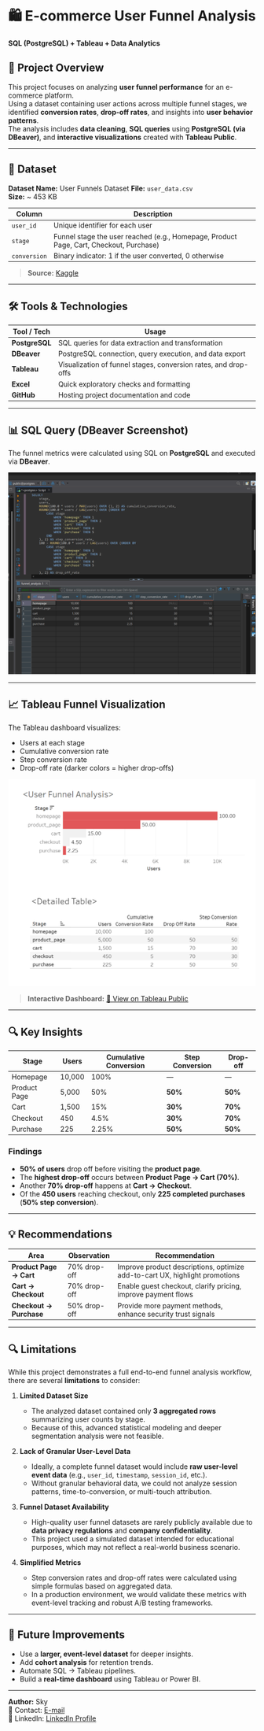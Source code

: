 # 🛍️ E-commerce User Funnel Analysis  
**SQL (PostgreSQL) + Tableau + Data Analytics**



## 📌 Project Overview
This project focuses on analyzing **user funnel performance** for an e-commerce platform.  
Using a dataset containing user actions across multiple funnel stages, we identified **conversion rates**, **drop-off rates**, and insights into **user behavior patterns**.  
The analysis includes **data cleaning**, **SQL queries** using **PostgreSQL (via DBeaver)**, and **interactive visualizations** created with **Tableau Public**.


---
 
## 📂 Dataset  
**Dataset Name:** User Funnels  Dataset 
**File:** `user_data.csv`   
**Size:** ~ 453 KB  

| Column       | Description |
|-------------|------------|
| `user_id`   | Unique identifier for each user |
| `stage`     | Funnel stage the user reached (e.g., Homepage, Product Page, Cart, Checkout, Purchase) |
| `conversion`| Binary indicator: 1 if the user converted, 0 otherwise |

> **Source:** [Kaggle](https://www.kaggle.com/datasets/amirmotefaker/user-funnels-dataset/data) 


---



## 🛠️ Tools & Technologies  
| Tool / Tech      | Usage |
|------------------|-------|
| **PostgreSQL**   | SQL queries for data extraction and transformation |
| **DBeaver**      | PostgreSQL connection, query execution, and data export |
| **Tableau**      | Visualization of funnel stages, conversion rates, and drop-offs |
| **Excel**  | Quick exploratory checks and formatting |
| **GitHub**       | Hosting project documentation and code |

---



## 📊 SQL Query (DBeaver Screenshot)

The funnel metrics were calculated using SQL on **PostgreSQL** and executed via **DBeaver**.


![SQL Query](https://github.com/Haneul318/Funnel_Analysis/blob/main/Funnel-analysis/Data/processed.csv/dbeaver.png)


---



## 📈 Tableau Funnel Visualization

The Tableau dashboard visualizes:
- Users at each stage
- Cumulative conversion rate
- Step conversion rate
- Drop-off rate (darker colors = higher drop-offs)

![Funnel Dashboard](https://github.com/Haneul318/Funnel_Analysis/blob/main/Funnel-analysis/tableau/funnel%20analysis.png?raw=true)

> **Interactive Dashboard:** [🔗 View on Tableau Public](https://public.tableau.com/app/profile/haneul.kim8784/viz/Funnel_Analysis_17560160847610/Dashboard1?publish=yes)

---



## 🔍 Key Insights
| Stage        | Users | Cumulative Conversion | Step Conversion | Drop-off |
|-------------|-------|------------------------|-----------------|----------|
| Homepage    | 10,000 | 100%   | —   | —   |
| Product Page| 5,000  | 50%    | **50%** | **50%** |
| Cart        | 1,500  | 15%    | **30%** | **70%** |
| Checkout    | 450    | 4.5%   | **30%** | **70%** |
| Purchase    | 225    | 2.25%  | **50%** | **50%** |

### **Findings**
- **50% of users** drop off before visiting the **product page**.
- The **highest drop-off** occurs between **Product Page → Cart (70%)**.
- Another **70% drop-off** happens at **Cart → Checkout**.
- Of the **450 users** reaching checkout, only **225 completed purchases** (**50% step conversion**).

---

## 💡 Recommendations
| Area                | Observation | Recommendation |
|--------------------|------------|---------------|
**Product Page → Cart** | 70% drop-off | Improve product descriptions, optimize add-to-cart UX, highlight promotions |
**Cart → Checkout**    | 70% drop-off | Enable guest checkout, clarify pricing, improve payment flows |
**Checkout → Purchase**| 50% drop-off | Provide more payment methods, enhance security trust signals |

---


## 🔍 Limitations

While this project demonstrates a full end-to-end funnel analysis workflow, there are several **limitations** to consider:

1. **Limited Dataset Size**  
   - The analyzed dataset contained only **3 aggregated rows** summarizing user counts by stage.  
   - Because of this, advanced statistical modeling and deeper segmentation analysis were not feasible.

2. **Lack of Granular User-Level Data**  
   - Ideally, a complete funnel dataset would include **raw user-level event data** (e.g., `user_id`, `timestamp`, `session_id`, etc.).
   - Without granular behavioral data, we could not analyze session patterns, time-to-conversion, or multi-touch attribution.

3. **Funnel Dataset Availability**  
   - High-quality user funnel datasets are rarely publicly available due to **data privacy regulations** and **company confidentiality**.
   - This project used a simulated dataset intended for educational purposes, which may not reflect a real-world business scenario.

4. **Simplified Metrics**  
   - Step conversion rates and drop-off rates were calculated using simple formulas based on aggregated data.
   - In a production environment, we would validate these metrics with event-level tracking and robust A/B testing frameworks.

---



## 🚀 Future Improvements
- Use a **larger, event-level dataset** for deeper insights.
- Add **cohort analysis** for retention trends.
- Automate SQL → Tableau pipelines.
- Build a **real-time dashboard** using Tableau or Power BI.



---
**Author:** Sky  
📧 Contact: [E-mail](haneulkim1214@gmail.com)  
🔗 LinkedIn: [LinkedIn Profile](https://www.linkedin.com/in/haneul-kim-5a7572371/)








